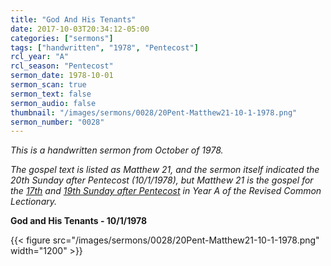 ```yaml
---
title: "God And His Tenants"
date: 2017-10-03T20:34:12-05:00
categories: ["sermons"]
tags: ["handwritten", "1978", "Pentecost"]
rcl_year: "A"
rcl_season: "Pentecost"
sermon_date: 1978-10-01
sermon_scan: true
sermon_text: false
sermon_audio: false
thumbnail: "/images/sermons/0028/20Pent-Matthew21-10-1-1978.png"
sermon_number: "0028"
---
```

_This is a handwritten sermon from October of 1978._

<!--more-->

_The gospel text is listed as Matthew 21, and the sermon itself indicated the 20th Sunday after Pentecost (10/1/1978), but Matthew 21 is the gospel for the [17th](https://lectionary.library.vanderbilt.edu/texts.php?id=161) and [19th Sunday after Pentecost](https://lectionary.library.vanderbilt.edu/texts/?y=17134&z=p&d=78) in Year A of the Revised Common Lectionary._

**God and His Tenants - 10/1/1978**

{{< figure src="/images/sermons/0028/20Pent-Matthew21-10-1-1978.png" width="1200" >}}
